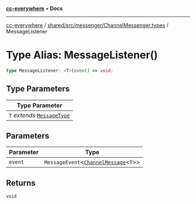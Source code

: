 [**cc-everywhere**](../../../../../index.md) • **Docs**

***

[cc-everywhere](../../../../../index.md) / [shared/src/messenger/ChannelMessenger.types](../index.md) / MessageListener

# Type Alias: MessageListener()

```ts
type MessageListener: <T>(event) => void;
```

## Type Parameters

| Type Parameter |
| ------ |
| `T` *extends* [`MessageType`](../../Message.types/enumerations/MessageType.md) |

## Parameters

| Parameter | Type |
| ------ | ------ |
| `event` | `MessageEvent`\<[`ChannelMessage`](../interfaces/ChannelMessage.md)\<`T`\>\> |

## Returns

`void`
